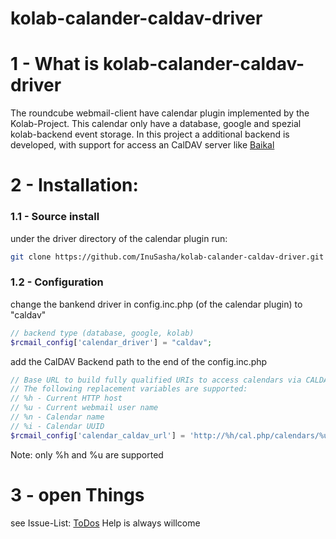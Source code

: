 kolab-calander-caldav-driver
============================

# 1 - What is kolab-calander-caldav-driver

The roundcube webmail-client have calendar plugin implemented by the Kolab-Project.
This calendar only have a database, google and spezial kolab-backend event storage.
In this project a additional backend is developed, with support for access an CalDAV server like <a href="http://baikal-server.com">Baikal</a>

# 2 - Installation:

### 1.1 - Source install
under the driver directory of the calendar plugin run:
```sh
git clone https://github.com/InuSasha/kolab-calander-caldav-driver.git caldav
```

### 1.2 - Configuration
change the bankend driver in config.inc.php (of the calendar plugin) to "caldav"
```php
// backend type (database, google, kolab)
$rcmail_config['calendar_driver'] = "caldav";
```

add the CalDAV Backend path to the end of the config.inc.php
```php
// Base URL to build fully qualified URIs to access calendars via CALDAV
// The following replacement variables are supported:
// %h - Current HTTP host
// %u - Current webmail user name
// %n - Calendar name
// %i - Calendar UUID
$rcmail_config['calendar_caldav_url'] = 'http://%h/cal.php/calendars/%u';
```
Note: only %h and %u are supported

# 3 - open Things

see Issue-List: <a href="https://github.com/InuSasha/kolab-calander-caldav-driver/issues?labels=ToDos&page=1&state=open"> ToDos</a>
Help is always willcome
